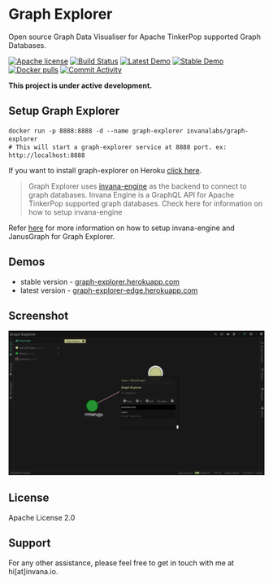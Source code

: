 # Graph Explorer

Open source Graph Data Visualiser for Apache TinkerPop supported Graph Databases.

[![Apache license](https://img.shields.io/badge/license-Apache-blue.svg)](https://github.com/invanalabs/graph-explorer/blob/master/LICENSE) 
[![Build Status](https://travis-ci.org/invanalabs/graph-explorer.svg?branch=master)](https://travis-ci.org/invanalabs/graph-explorer)
[![Latest Demo](https://img.shields.io/badge/try%20demo-latest%20version-blue)](https://graph-explorer-edge.herokuapp.com)
[![Stable Demo](https://img.shields.io/badge/try%20demo-stable%20version-blue)](https://graph-explorer.herokuapp.com)
[![Docker pulls](https://img.shields.io/docker/pulls/invanalabs/graph-explorer)](https://hub.docker.com/r/invanalabs/graph-explorer)
[![Commit Activity](https://img.shields.io/github/commit-activity/m/invanalabs/graph-explorer)](https://github.com/invanalabs/graph-explorer/commits)

**This project is under active development.** 

## Setup Graph Explorer

```shell script.
docker run -p 8888:8888 -d --name graph-explorer invanalabs/graph-explorer
# This will start a graph-explorer service at 8888 port. ex: http://localhost:8888
```

If you want to install graph-explorer on Heroku 
[click here](https://heroku.com/deploy?template=https://github.com/invanalabs/graph-explorer/tree/master).

> Graph Explorer uses [invana-engine](https://github.com/invanalabs/invana-engine) as the backend to 
connect to graph databases. Invana Engine is a GraphQL API for Apache TinkerPop supported graph databases.
Check here for information on how to setup invana-engine 

Refer [here](https://invana.io/get-started.html) for more information on how to setup invana-engine 
and JanusGraph for Graph Explorer.

## Demos

- stable version - [graph-explorer.herokuapp.com](http://graph-explorer.herokuapp.com/)
- latest version - [graph-explorer-edge.herokuapp.com](http://graph-explorer-edge.herokuapp.com/)

## Screenshot
![1](./docs/screenshots/1.png)

 

## License

Apache License 2.0

## Support 

For any other assistance, please feel free to get in touch with me at hi[at]invana.io.
